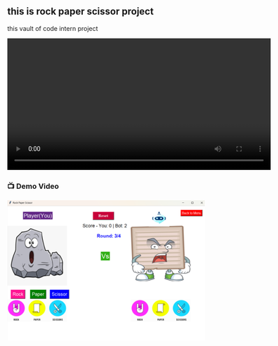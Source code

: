 ##  this is rock paper scissor **project**
this vault of code intern project


<video src="output_demo.mp4" controls width="600"></video>


<h3>📺 Demo Video</h3>

<a href="https://youtu.be/h7aLM6nbdR4?si=ez2dnoBF5Usn3m4L" target="_blank">
  <img src="images/thumbnail.png" alt="Watch the video" width="450"/>
</a>

